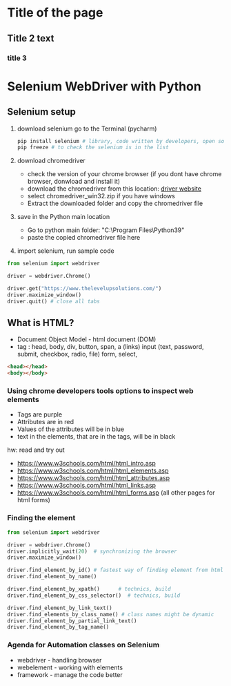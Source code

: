 # Title of the page
## Title 2 text
### title 3

# Selenium WebDriver with Python

## Selenium setup
1.  download selenium
go to the Terminal (pycharm)
    ```python
    pip install selenium # library, code written by developers, open source
    pip freeze # to check the selenium is in the list
    ```
2. download chromedriver 
   - check the version of your chrome browser (if you dont have chrome browser, donwload and install it)
   - download the chromedriver from this location: [driver website](https://chromedriver.storage.googleapis.com/index.html?path=95.0.4638.54/)
    - select chromedriver_win32.zip if you have windows
    - Extract the downloaded folder and copy the chromedriver file

3. save in the Python main location  
   - Go to  python main folder: "C:\Program Files\Python39"
   - paste the copied chromedriver file here
    
4. import selenium, run sample code

```python
from selenium import webdriver

driver = webdriver.Chrome()

driver.get("https://www.thelevelupsolutions.com/")
driver.maximize_window()
driver.quit() # close all tabs
```


## What is HTML?
- Document Object Model - html document (DOM)
- tag : 
  head, body, div, button, 
  span, a (links)
  input (text, password, submit, checkbox, radio, file)
  form, select, 
```html
<head></head>
<body></body>
```

### Using chrome developers tools options to inspect web elements
- Tags are purple
- Attributes are in red
- Values of the attributes will be in blue
- text in the elements, that are in the tags, will be in black


hw: read and try out 
- https://www.w3schools.com/html/html_intro.asp
- https://www.w3schools.com/html/html_elements.asp
- https://www.w3schools.com/html/html_attributes.asp
- https://www.w3schools.com/html/html_links.asp
- https://www.w3schools.com/html/html_forms.asp (all other pages for html forms)


### Finding the element 

```python
from selenium import webdriver

driver = webdriver.Chrome()
driver.implicitly_wait(20)  # synchronizing the browser
driver.maximize_window()

driver.find_element_by_id() # fastest way of finding element from html document.
driver.find_element_by_name()

driver.find_element_by_xpath()      # technics, build
driver.find_element_by_css_selector()  # technics, build 

driver.find_element_by_link_text()
driver.find_elements_by_class_name() # class names might be dynamic
driver.find_element_by_partial_link_text()
driver.find_element_by_tag_name()

```


### Agenda for Automation classes on Selenium

- webdriver - handling browser 
- webelement - working with elements
- framework - manage the code better